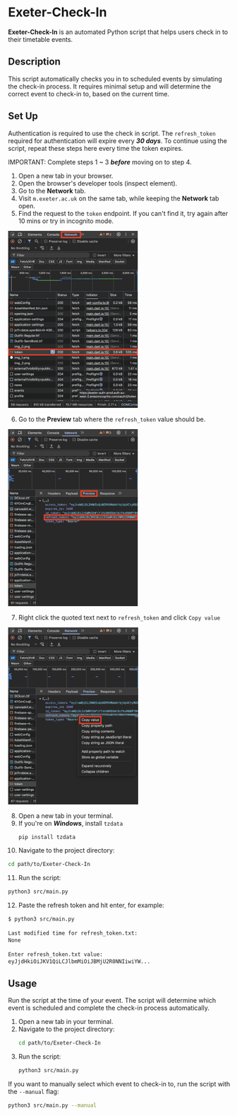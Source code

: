 # Exeter-Check-In

**Exeter-Check-In** is an automated Python script that helps users check in to their timetable events.

## Description

This script automatically checks you in to scheduled events by simulating the check-in process. It requires minimal setup and will determine the correct event to check-in to, based on the current time.

## Set Up
Authentication is required to use the check in script. The `refresh_token` required for authentication will expire every **_30 days_**. To continue using the script, repeat these steps here every time the token expires.

IMPORTANT: Complete steps 1 ~ 3 **_before_** moving on to step 4.

1. Open a new tab in your browser.
2. Open the browser's developer tools (inspect element).
3. Go to the **Network** tab.
4. Visit `m.exeter.ac.uk` on the same tab, while keeping the **Network** tab open.
5. Find the request to the `token` endpoint. If you can't find it, try again after 10 mins or try in incognito mode.

<img src="1.png" height="400">

6. Go to the **Preview** tab where the `refresh_token` value should be.

<img src="2.png" height="400">

7. Right click the quoted text next to `refresh_token` and click `Copy value`

<img src="3.png" height="400">

8. Open a new tab in your terminal.
9. If you're on **_Windows_**, install `tzdata`
   ```bash
   pip install tzdata
   ```
10. Navigate to the project directory:
   ```bash
   cd path/to/Exeter-Check-In
   ```
11. Run the script:
   ```bash
   python3 src/main.py
   ```
12. Paste the refresh token and hit enter, for example:
   ```
   $ python3 src/main.py

   Last modified time for refresh_token.txt:
   None

   Enter refresh_token.txt value: eyJjdHkiOiJKV1QiLCJlbmMiOiJBMjU2R0NNIiwiYW...
   ```

## Usage

Run the script at the time of your event. The script will determine which event is scheduled and complete the check-in process automatically.

1. Open a new tab in your terminal.
1. Navigate to the project directory:
   ```bash
   cd path/to/Exeter-Check-In
   ```
1. Run the script:
   ```bash
   python3 src/main.py
   ```

If you want to manually select which event to check-in to, run the script with the `--manual` flag:
```bash
python3 src/main.py --manual
```